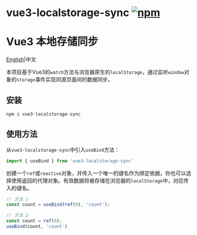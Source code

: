 # vue3-localstorage-sync [![npm](https://img.shields.io/npm/v/vue3-localstorage-sync.svg)](https://www.npmjs.com/package/vue3-localstorage-sync)
# Vue3 本地存储同步

[English](./README.md)|中文

本项目基于Vue3的`watch`方法与浏览器原生的`localStorage`，通过监听`window`对象的`storage`事件实现同源页面间的数据同步。

## 安装

```bash
npm i vue3-localstorage-sync
```

## 使用方法

从`vue3-localstorage-sync`中引入`useBind`方法：

```typescript
import { useBind } from 'vue3-localstorage-sync'
```

创建一个`ref`或`reactive`对象，并传入一个唯一的键名作为绑定依据，你也可以选择使用返回的代理对象。有效数据将被存储在浏览器的`localStorage`中，对应传入的键名。

```typescript
// 方法 1
const count = useBind(ref(0), 'count');

// 方法 2
const count = ref(0);
useBind(count, 'count')
```
